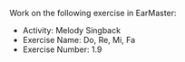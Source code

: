 Work on the following exercise in EarMaster:
- Activity: Melody Singback
- Exercise Name: Do, Re, Mi, Fa
- Exercise Number: 1.9
